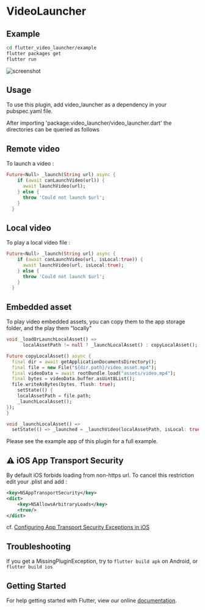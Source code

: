 # VideoLauncher

## Example

```bash
cd flutter_video_launcher/example
flutter packages get
flutter run
```

![screenshot](https://github.com/rxlabz/flutter_video_launcher/blob/master/screenshot.png)

## Usage

To use this plugin, add video_launcher as a dependency in your pubspec.yaml file.

After importing 'package:video_launcher/video_launcher.dart' the directories can be queried as follows

## Remote video

To launch a video :

```dart
Future<Null> _launch(String url) async {
    if (await canLaunchVideo(url)) {
      await launchVideo(url);
    } else {
      throw 'Could not launch $url';
    }
  }
```

## Local video

To play a local video file :

```dart
Future<Null> _launch(String url) async {
    if (await canLaunchVideo(url, isLocal:true)) {
      await launchVideo(url, isLocal:true);
    } else {
      throw 'Could not launch $url';
    }
  }
```

## Embedded asset

To play video embedded assets, you can copy them to the app storage folder, and the play them "locally"

```dart
void _loadOrLaunchLocalAsset() =>
      localAssetPath != null ? _launchLocalAsset() : copyLocalAsset();

Future copyLocalAsset() async {
  final dir = await getApplicationDocumentsDirectory();
  final file = new File("${dir.path}/video_asset.mp4");
  final videoData = await rootBundle.load("assets/video.mp4");
  final bytes = videoData.buffer.asUint8List();
  file.writeAsBytes(bytes, flush: true);
    setState(() {
    localAssetPath = file.path;
    _launchLocalAsset();
});
}

void _launchLocalAsset() =>
  setState(() => _launched = _launchVideo(localAssetPath, isLocal: true));
```

Please see the example app of this plugin for a full example.


## :warning: iOS App Transport Security

By default iOS forbids loading from non-https url. To cancel this restriction edit your .plist and add :
 
```xml
<key>NSAppTransportSecurity</key>
<dict>
    <key>NSAllowsArbitraryLoads</key>
    <true/>
</dict>
```

cf. [Configuring App Transport Security Exceptions in iOS](https://ste.vn/2015/06/10/configuring-app-transport-security-ios-9-osx-10-11/)

## Troubleshooting

If you get a MissingPluginException, try to `flutter build apk` on Android, or `flutter build ios`

## Getting Started

For help getting started with Flutter, view our online
[documentation](http://flutter.io/).
    